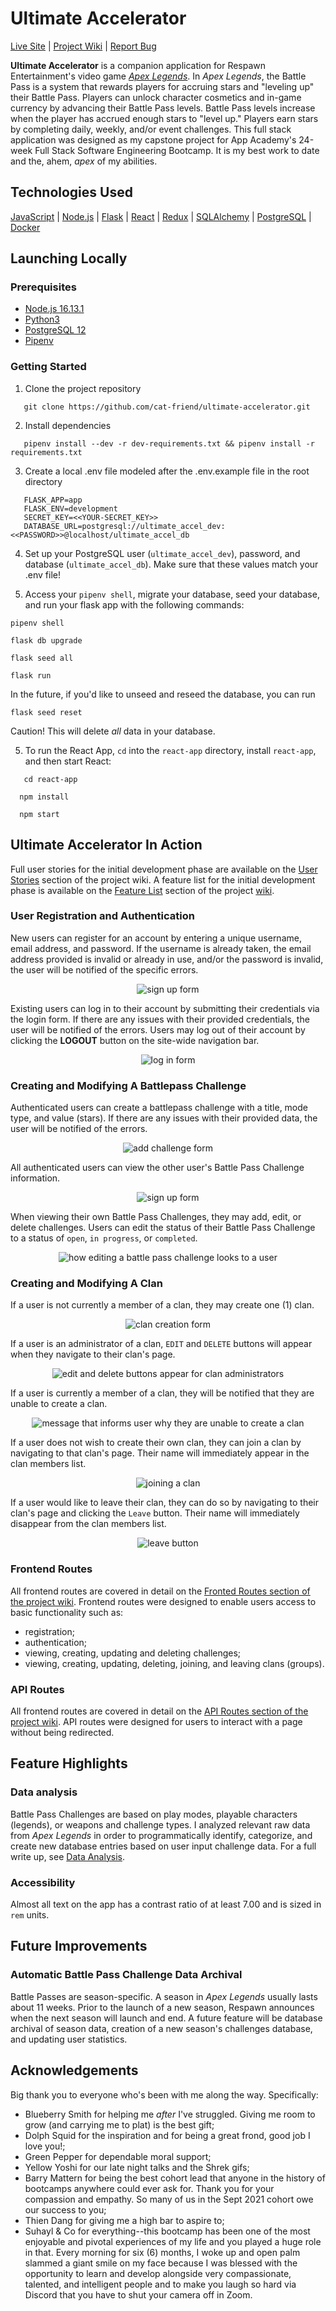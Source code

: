 # Ultimate Accelerator

<a href="https://ultimate-accelerator.herokuapp.com">Live Site</a>  |  <a href="https://github.com/cat-friend/ultimate-accelerator/wiki"> Project Wiki</a> | <a href="https://github.com/cat-friend/ultimate-accelerator/issue">Report Bug</a>

**Ultimate Accelerator** is a companion application for Respawn Entertainment's video game [_Apex Legends_](https://www.respawn.com/games/apex-legends). In _Apex Legends_, the Battle Pass is a system that rewards players for accruing stars and "leveling up" their Battle Pass. Players can unlock character cosmetics and in-game currency by advancing their Battle Pass levels. Battle Pass levels increase when the player has accrued enough stars to "level up." Players earn stars by completing daily, weekly, and/or event challenges. This full stack application was designed as my capstone project for App Academy's 24-week Full Stack Software Engineering Bootcamp. It is my best work to date and the, ahem, _apex_ of my abilities.

## Technologies Used
[JavaScript](https://developer.mozilla.org/en-US/docs/Web/JavaScript) | [Node.js](https://nodejs.org/en/) | [Flask](https://flask.palletsprojects.com/en/2.0.x/) | [React](https://reactjs.org/) | [Redux](https://redux.js.org/) | [SQLAlchemy](https://www.sqlalchemy.org/) | [PostgreSQL](https://www.postgresql.org/) | [Docker](https://www.docker.com/)

## Launching Locally

### Prerequisites
 - [Node.js 16.13.1](https://nodejs.org/en/)
 - [Python3](https://www.python.org/)
 - [PostgreSQL 12](https://www.postgresql.org/)
 - [Pipenv](https://pipenv.pypa.io/en/latest/)
 

### Getting Started

1. Clone the project repository
```
   git clone https://github.com/cat-friend/ultimate-accelerator.git
```
2. Install dependencies
```
   pipenv install --dev -r dev-requirements.txt && pipenv install -r requirements.txt
```

3.  Create a local .env file modeled after the .env.example file in the root directory
```
   FLASK_APP=app
   FLASK_ENV=development
   SECRET_KEY=<<YOUR-SECRET_KEY>>
   DATABASE_URL=postgresql://ultimate_accel_dev:<<PASSWORD>>@localhost/ultimate_accel_db
```
4. Set up your PostgreSQL user (`ultimate_accel_dev`), password, and database (`ultimate_accel_db`). Make sure that these values match your .env file!

5. Access your `pipenv shell`, migrate your database, seed your database, and run your flask app with the following commands:
```
pipenv shell
```
```
flask db upgrade
```
```
flask seed all
```
```
flask run
```

   In the future, if you'd like to unseed and reseed the database, you can run
   ```
   flask seed reset
   ```
   Caution! This will delete _all_ data in your database.

5. To run the React App, `cd` into the `react-app` directory, install `react-app`, and then start React:
 ```
    cd react-app
 ```
  ```
    npm install
 ```
  ```
    npm start
 ```

## Ultimate Accelerator In Action
Full user stories for the initial development phase are available on the [User Stories](https://github.com/cat-friend/ultimate-accelerator/wiki/2.-User-Stories-&-Features-Acceptance-Criteria) section of the project wiki. A feature list for the initial development phase is available on the [Feature List](https://github.com/cat-friend/ultimate-accelerator/wiki/1.-MVP-Features-List) section of the project [wiki](https://github.com/cat-friend/ultimate-accelerator/wiki).

### User Registration and Authentication
New users can register for an account by entering a unique username, email address, and password. If the username is already taken, the email address provided is invalid or already in use, and/or the password is invalid, the user will be notified of the specific errors.

<p align='center'>
<img src='https://raw.githubusercontent.com/cat-friend/ultimate-accelerator/main/documentation/README-images/sign_up.jpg' alt='sign up form'>
</p>


Existing users can log in to their account by submitting their credentials via the login form. If there are any issues with their provided credentials, the user will be notified of the errors. Users may log out of their account by clicking the **LOGOUT** button on the site-wide navigation bar.

<p align='center'>
<img src="https://raw.githubusercontent.com/cat-friend/ultimate-accelerator/main/documentation/README-images/log_in.jpg" alt='log in form'>
</p>



### Creating and Modifying A Battlepass Challenge

Authenticated users can create a battlepass challenge with a title, mode type, and value (stars). If there are any issues with their provided data, the user will be notified of the errors.

<p align='center'>
<img src="https://raw.githubusercontent.com/cat-friend/ultimate-accelerator/main/documentation/README-images/challenge_add.jpg" alt='add challenge form'>
</p>

All authenticated users can view the other user's Battle Pass Challenge information.

<p align='center'>
<img src="https://raw.githubusercontent.com/cat-friend/ultimate-accelerator/main/documentation/README-images/challenge_other_user.jpg" alt='sign up form'>
</p>

When viewing their own Battle Pass Challenges, they may add, edit, or delete challenges. Users can edit the status of their Battle Pass Challenge to a status of `open`, `in progress`, or `completed`.

<p align='center'>
<img src="https://raw.githubusercontent.com/cat-friend/ultimate-accelerator/main/documentation/README-images/challenge_edit.jpg" alt='how editing a battle pass challenge looks to a user'>
</p>


### Creating and Modifying A Clan

If a user is not currently a member of a clan, they may create one (1) clan.

<p align='center'>
<img src="https://raw.githubusercontent.com/cat-friend/ultimate-accelerator/main/documentation/README-images/clan_create.jpg" alt='clan creation form'>
</p>

If a user is an administrator of a clan, `EDIT` and `DELETE` buttons will appear when they navigate to their clan's page.

<p align='center'>
<img src="https://raw.githubusercontent.com/cat-friend/ultimate-accelerator/main/documentation/README-images/clan_admin.jpg" alt='edit and delete buttons appear for clan administrators'>
</p>

If a user is currently a member of a clan, they will be notified that they are unable to create a clan.

<p align='center'>
<img src="https://raw.githubusercontent.com/cat-friend/ultimate-accelerator/main/documentation/README-images/clan_no_create.jpg" alt='message that informs user why they are unable to create a clan'>
</p>


If a user does not wish to create their own clan, they can join a clan by navigating to that clan's page. Their name will immediately appear in the clan members list.

<p align='center'>
<img src="https://raw.githubusercontent.com/cat-friend/ultimate-accelerator/main/documentation/README-images/clan_join.jpg" alt='joining a clan'>
</p>

If a user would like to leave their clan, they can do so by navigating to their clan's page and clicking the `Leave` button. Their name will immediately disappear from the clan members list.

<p align='center'>
<img src="https://raw.githubusercontent.com/cat-friend/ultimate-accelerator/main/documentation/README-images/clan_leave.jpg" alt='leave button'>
</p>


### Frontend Routes
All frontend routes are covered in detail on the [Fronted Routes section of the project wiki](https://github.com/cat-friend/ultimate-accelerator/wiki/3.-Frontend-Routes). Frontend routes were designed to enable users access to basic functionality such as:
   * registration;
   * authentication;
   * viewing, creating, updating and deleting challenges;
   * viewing, creating, updating, deleting, joining, and leaving clans (groups).

### API Routes
All frontend routes are covered in detail on the [API Routes section of the project wiki](https://github.com/cat-friend/ultimate-accelerator/wiki/4.-API-Documentation). API routes were designed for users to interact with a page without being redirected.


## Feature Highlights

### Data analysis
Battle Pass Challenges are based on play modes, playable characters (legends), or weapons and challenge types. I analyzed relevant raw data from _Apex Legends_ in order to programmatically identify, categorize, and create new database entries based on user input challenge data. For a full write up, see [Data Analysis](https://github.com/cat-friend/ultimate-accelerator/wiki/7.-Battle-Pass-Challenges-Data-Analysis).


### Accessibility
Almost all text on the app has a contrast ratio of at least 7.00 and is sized in `rem` units.


## Future Improvements

### Automatic Battle Pass Challenge Data Archival
Battle Passes are season-specific. A season in _Apex Legends_ usually lasts about 11 weeks. Prior to the launch of a new season, Respawn announces when the next season will launch and end. A future feature will be database archival of season data, creation of a new season's challenges database, and updating user statistics.

## Acknowledgements

Big thank you to everyone who's been with me along the way. Specifically:
* Blueberry Smith for helping me _after_ I've struggled. Giving me room to grow (and carrying me to plat) is the best gift;
* Dolph Squid for the inspiration and for being a great frond, good job I love you!;
* Green Pepper for dependable moral support;
* Yellow Yoshi for our late night talks and the Shrek gifs;
* Barry Mattern for being the best cohort lead that anyone in the history of bootcamps anywhere could ever ask for. Thank you for your compassion and empathy. So many of us in the Sept 2021 cohort owe our success to you;
* Thien Dang for giving me a high bar to aspire to;
* Suhayl & Co for everything--this bootcamp has been one of the most enjoyable and pivotal experiences of my life and you played a huge role in that. Every morning for six (6) months, I woke up and open palm slammed a giant smile on my face because I was blessed with the opportunity to learn and develop alongside very compassionate, talented, and intelligent people and to make you laugh so hard via Discord that you have to shut your camera off in Zoom.
